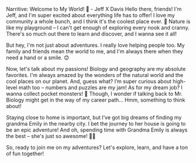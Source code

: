 Narritive:
Welcome to My World! 🌟 - Jeff X Davis
Hello there, friends! I'm Jeff, and I'm super excited about everything life has to offer! I love my community a whole bunch, and I think it's the coolest place ever. 🌳 Nature is like my playground – I can't get enough of exploring every nook and cranny. There's so much out there to learn and discover, and I wanna see it all!

But hey, I'm not just about adventures. I really love helping people too. My family and friends mean the world to me, and I'm always there when they need a hand or a smile. 😊

Now, let's talk about my passions! Biology and geography are my absolute favorites. I'm always amazed by the wonders of the natural world and the cool places on our planet. And, guess what? I’m super curious about high-level math too – numbers and puzzles are my jam! As for my dream job? I wanna collect pocket monsters! 🌌 Though, I wonder if talking back to Mr. Biology might get in the way of my career path... Hmm, something to think about!

Staying close to home is important, but I’ve got big dreams of finding my grandma Emily in the nearby city. I bet the journey to her house is going to be an epic adventure! And oh, spending time with Grandma Emily is always the best – she's just so awesome! 🏡💖

So, ready to join me on my adventures? Let's explore, learn, and have a ton of fun together!